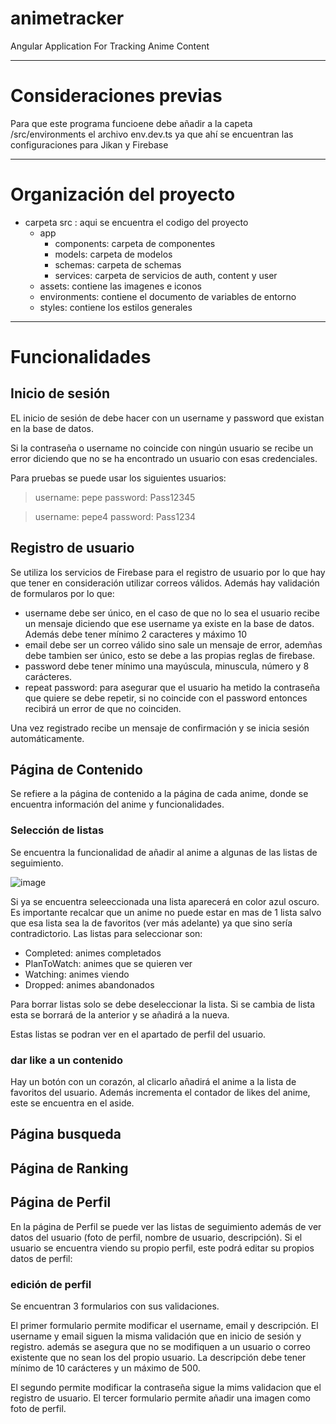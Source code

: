 # animetracker
Angular Application For Tracking Anime Content

--- 
# Consideraciones previas

Para que este programa funcioene debe añadir a la capeta /src/environments el archivo env.dev.ts ya que ahí se encuentran las configuraciones para Jikan y Firebase

---
# Organización del proyecto

* carpeta src : aqui se encuentra el codigo del proyecto
  - app
      - components: carpeta de componentes
      - models: carpeta de modelos
      - schemas: carpeta de schemas
      -  services: carpeta de servicios de auth, content y  user
  - assets: contiene las imagenes e iconos 
  - environments: contiene el documento de variables de entorno
  - styles: contiene los estilos generales
  

---

# Funcionalidades

## Inicio de sesión

EL inicio de sesión de debe hacer con un username y password que existan en la base de datos. 

Si la contraseña o username no coincide con ningún usuario se recibe un error diciendo que no se ha encontrado un usuario con esas credenciales.

Para pruebas se puede usar los siguientes usuarios:

   > username: pepe
  password: Pass12345

  > username: pepe4
  password: Pass1234


## Registro de usuario
Se utiliza los servicios de Firebase para el registro de usuario por lo que hay que tener en consideración utilizar correos válidos.
Además hay validación de formularos por lo que:
- username debe ser único, en el caso de que no lo sea el usuario recibe un mensaje diciendo que ese username ya existe en la base de datos. Además debe tener mínimo 2 caracteres y máximo 10
- email debe ser un correo válido sino sale un mensaje de error, ademñas debe tambien ser único, esto se debe a las propias reglas de firebase.
- password debe tener mínimo una mayúscula, minuscula, número y 8 carácteres.
- repeat password: para asegurar que el usuario ha metido la contraseña que quiere se debe repetir, si no coincide con el password entonces recibirá un error de que no coinciden.

Una vez registrado recibe un mensaje de confirmación y se inicia sesión automáticamente.
  
## Página de Contenido

Se refiere a la página de contenido a la página de cada anime, donde se encuentra información del anime y funcionalidades.

### Selección de listas

Se encuentra la funcionalidad de añadir al anime a algunas de las listas de seguimiento. 

![image](https://github.com/AdrianCardonaCandil/animetracker/assets/96847234/c0106847-7c9c-44bf-9b5c-24dfce8b0a6e)

Si  ya se encuentra seleeccionada una lista aparecerá en color azul oscuro. Es importante recalcar que un anime no puede estar en mas de 1 lista salvo que esa lista sea la de favoritos (ver más adelante) ya que sino sería contradictorio. 
Las listas para seleccionar  son:
- Completed: animes completados
- PlanToWatch: animes que se quieren ver
- Watching: animes viendo
- Dropped: animes abandonados

Para borrar listas solo se debe deseleccionar la lista. Si se cambia de lista esta se borrará de la anterior y se añadirá a la nueva. 

Estas listas se podran ver en el apartado de perfil del usuario.

### dar like a un contenido

Hay un botón con un corazón, al clicarlo añadirá el anime a la lista de favoritos del usuario. Además incrementa el contador de likes del anime, este se encuentra en el aside.

## Página busqueda
## Página de Ranking

## Página de Perfil

En la página de Perfil se puede ver las listas de seguimiento además de ver datos del usuario (foto de perfil, nombre de usuario, descripción). Si el usuario se encuentra viendo su propio perfil, este podrá editar su propios datos de perfil:

### edición de perfil

Se encuentran 3 formularios con sus validaciones.

El primer formulario permite modificar el username, email y descripción. El username y email siguen la misma validación que en inicio de sesión y registro. además se asegura que no se modifiquen a un usuario o correo existente que no sean los del propio usuario. La descripción debe tener mínimo de 10 carácteres y un máximo de 500.

El segundo permite modificar la contraseña sigue la mims validacion que el registro de usuario.
El tercer formulario permite añadir una imagen como foto de perfil.


